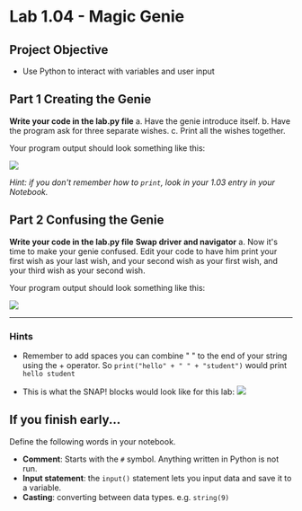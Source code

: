 # Lab 1.04 - Magic Genie

## Project Objective
* Use Python to interact with variables and user input

## Part 1 Creating the Genie
**Write your code in the lab.py file**
a. Have the genie introduce itself.
b. Have the program ask for three separate wishes.
c. Print all the wishes together.

Your program output should look something like this:

![](https://tealsk12.github.io/2nd-semester-introduction-to-computer-science/units/1_unit/04_lesson/magic_genie_output.png)

*Hint: if you don't remember how to `print`, look in your 1.03 entry in your Notebook.*

## Part 2 Confusing the Genie
**Write your code in the lab.py file**
**Swap driver and navigator**
a. Now it's time to make your genie confused. Edit your code to have him print your first wish as your last wish, and your second wish as your first wish, and your third wish as your second wish.

Your program output should look something like this:

![](https://tealsk12.github.io/2nd-semester-introduction-to-computer-science/units/1_unit/04_lesson/magic_genie_output_confused.png)

___
### Hints
* Remember to add spaces you can combine " " to the end of your string using the + operator. So `print("hello" + " " + "student")` would print `hello student`


* This is what the SNAP! blocks would look like for this lab:
![](https://tealsk12.github.io/2nd-semester-introduction-to-computer-science/units/1_unit/04_lesson/GenieProgram%20-%20Code.png)

## If you finish early...
Define the following words in your notebook.
* **Comment**: Starts with the `#` symbol. Anything written in Python is not run.
* **Input statement**: the `input()` statement lets you input data and save it to a variable.
* **Casting**: converting between data types. e.g. `string(9)`
